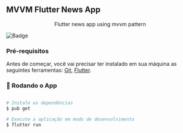 <h2>MVVM Flutter News App</h2>
<p align="center">Flutter news app using mvvm pattern</p>

![Badge](https://img.shields.io/badge/license-MIT-green)

### Pré-requisitos

Antes de começar, você vai precisar ter instalado em sua máquina as seguintes ferramentas:
[Git](https://git-scm.com), [Flutter](https://flutter.dev/docs/get-started/install/). 

### 🎲 Rodando o App

```bash

# Instale as dependências
$ pub get

# Execute a aplicação em modo de desenvolvimento
$ flutter run
```